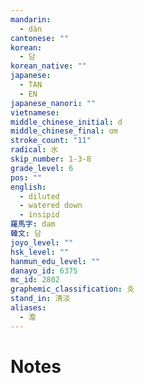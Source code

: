 ```yaml
---
mandarin:
  - dàn
cantonese: ""
korean:
  - 담
korean_native: ""
japanese:
  - TAN
  - EN
japanese_nanori: ""
vietnamese:
middle_chinese_initial: d
middle_chinese_final: ɑm
stroke_count: "11"
radical: 水
skip_number: 1-3-8
grade_level: 6
pos: ""
english:
  - diluted
  - watered down
  - insipid
羅馬字: dam
韓文: 담
joyo_level: ""
hsk_level: ""
hanmun_edu_level: ""
danayo_id: 6375
mc_id: 2802
graphemic_classification: 炎
stand_in: 清淡
aliases:
  - 澹
---
```


# Notes
